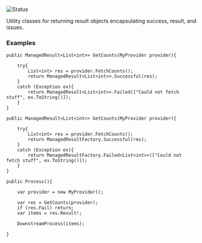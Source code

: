 ![Status](https://github.com/xeniorn/NetUtils.ManagedResult/actions/workflows/dotnet.yml/badge.svg?branch=develop)

Utility classes for returning result objects encapsulating success, result, and issues.


### Examples
```
public ManagedResult<List<int>> GetCounts(MyProvider provider){

	try{
		List<int> res = provider.FetchCounts();
		return ManagedResult<List<int>>.Successful(res);
	}
	catch (Exception ex){
		return ManagedResult<List<int>>.Failed(["Could not fetch stuff", ex.ToString()]);
	}
}
```

```
public ManagedResult<List<int>> GetCounts(MyProvider provider){

	try{
		List<int> res = provider.FetchCounts();
		return ManagedResultFactory.Successful(res);
	}
	catch (Exception ex){
		return ManagedResultFactory.Failed<List<int>>(["Could not fetch stuff", ex.ToString()]);
	}
}
```

```
public Process(){

	var provider = new MyProvider();
	
	var res = GetCounts(provider);
	if (res.Fail) return;
	var items = res.Result!;
	
	DownstreamProcess(items);
	
}
```